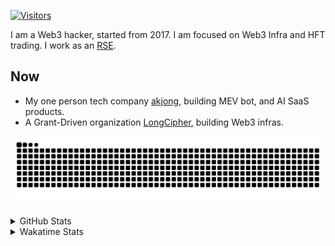 <!-- markdownlint-disable MD041 MD010 MD033 -->
[![Visitors](https://api.visitorbadge.io/api/daily?path=Akagi201%2FAkagi201&label=Visitors%20Today&countColor=%2337d67a)](https://visitorbadge.io/status?path=Akagi201%2FAkagi201)

I am a Web3 hacker, started from 2017. I am focused on Web3 Infra and HFT trading.
I work as an [RSE](https://us-rse.org/about/what-is-an-rse/).

## Now

* My one person tech company [akjong](https://github.com/akjong), building MEV bot, and AI SaaS products.
* A Grant-Driven organization [LongCipher](https://github.com/longcipher), building Web3 infras.

[![github contribution grid snake animation](https://raw.githubusercontent.com/Akagi201/Akagi201/output/github-contribution-grid-snake.svg#gh-light-mode-only)](https://github.com/Akagi201)

<details>
<summary>GitHub Stats</summary>
  <a href="https://github.com/Akagi201"><img alt="Profile Detail" src="https://raw.githubusercontent.com/Akagi201/Akagi201/master/profile-summary-card-output/dracula/0-profile-details.svg" /></a>
  <a href="https://github.com/Akagi201"><img alt="Github Stats" src="https://raw.githubusercontent.com/Akagi201/Akagi201/master/profile-summary-card-output/dracula/3-stats.svg" /></a>
  <a href="https://github.com/Akagi201"><img alt="Lang By Commits" src="https://raw.githubusercontent.com/Akagi201/Akagi201/master/profile-summary-card-output/dracula/2-most-commit-language.svg" /></a>
</details>

<details>
<summary>Wakatime Stats</summary>
<br>

<!--START_SECTION:waka-->

```txt
From: 13 July 2025 - To: 20 July 2025

Total Time: 66 hrs 59 mins

Other                      26 hrs 14 mins  █████████▓░░░░░░░░░░░░░░░   39.19 %
sh                         15 hrs 42 mins  ██████░░░░░░░░░░░░░░░░░░░   23.45 %
Rust                       11 hrs 18 mins  ████▒░░░░░░░░░░░░░░░░░░░░   16.88 %
TOML                       4 hrs 30 mins   █▓░░░░░░░░░░░░░░░░░░░░░░░   06.73 %
Markdown                   3 hrs           █░░░░░░░░░░░░░░░░░░░░░░░░   04.50 %
JSON                       1 hr 51 mins    ▓░░░░░░░░░░░░░░░░░░░░░░░░   02.77 %
HTML                       1 hr 25 mins    ▓░░░░░░░░░░░░░░░░░░░░░░░░   02.12 %
TypeScript                 51 mins         ▒░░░░░░░░░░░░░░░░░░░░░░░░   01.27 %
Move                       33 mins         ▒░░░░░░░░░░░░░░░░░░░░░░░░   00.84 %
Go                         23 mins         ░░░░░░░░░░░░░░░░░░░░░░░░░   00.59 %
```

<!--END_SECTION:waka-->

</details>
